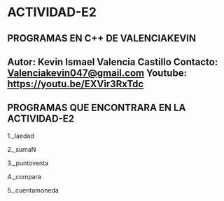 # ACTIVIDAD-E2

## PROGRAMAS EN C++ DE VALENCIAKEVIN

## Autor: Kevin Ismael Valencia Castillo  Contacto: Valenciakevin047@gmail.com  Youtube: https://youtu.be/EXVir3RxTdc

## PROGRAMAS QUE ENCONTRARA EN LA ACTIVIDAD-E2  
1._laedad 

2._sumaN

3._puntoventa

4._compara

5._cuentamoneda
